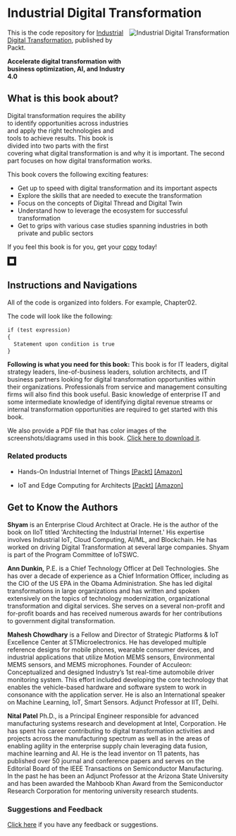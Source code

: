 # Industrial Digital Transformation

<a href="https://www.packtpub.com/product/industrial-digital-transformation/9781800207677?utm_source=github&utm_medium=repository&utm_campaign=9781800207677"><img src="https://static.packt-cdn.com/products/9781800207677/cover/smaller" alt="Industrial Digital Transformation" height="256px" align="right"></a>

This is the code repository for [Industrial Digital Transformation](https://www.packtpub.com/product/industrial-digital-transformation/9781800207677?utm_source=github&utm_medium=repository&utm_campaign=9781800207677), published by Packt.

**Accelerate digital transformation with business optimization, AI, and Industry 4.0**

## What is this book about?
Digital transformation requires the ability to identify opportunities across industries and apply the right technologies and tools to achieve results. This book is divided into two parts with the first covering what digital transformation is and why it is important. The second part focuses on how digital transformation works.

This book covers the following exciting features: 
* Get up to speed with digital transformation and its important aspects
* Explore the skills that are needed to execute the transformation
* Focus on the concepts of Digital Thread and Digital Twin
* Understand how to leverage the ecosystem for successful transformation
* Get to grips with various case studies spanning industries in both private and public sectors

If you feel this book is for you, get your [copy](https://www.amazon.com/dp/1800207670) today!

<a href="https://www.packtpub.com/?utm_source=github&utm_medium=banner&utm_campaign=GitHubBanner"><img src="https://raw.githubusercontent.com/PacktPublishing/GitHub/master/GitHub.png" alt="https://www.packtpub.com/" border="5" /></a>

## Instructions and Navigations
All of the code is organized into folders. For example, Chapter02.

The code will look like the following:
```
if (test expression)
{
  Statement upon condition is true
}
```

**Following is what you need for this book:**
This book is for IT leaders, digital strategy leaders, line-of-business leaders, solution architects, and IT business partners looking for digital transformation opportunities within their organizations. Professionals from service and management consulting firms will also find this book useful. Basic knowledge of enterprise IT and some intermediate knowledge of identifying digital revenue streams or internal transformation opportunities are required to get started with this book.

We also provide a PDF file that has color images of the screenshots/diagrams used in this book. [Click here to download it](http://www.packtpub.com/sites/default/files/downloads/9781800207677_ColorImages.pdf).

### Related products 
* Hands-On Industrial Internet of Things [[Packt]](https://www.packtpub.com/product/hands-on-industrial-internet-of-things/9781789537222?utm_source=github&utm_medium=repository&utm_campaign=9781789537222) [[Amazon]](https://www.amazon.com/dp/1789537223)

* IoT and Edge Computing for Architects [[Packt]](https://www.packtpub.com/product/iot-and-edge-computing-for-architects-second-edition/9781839214806?utm_source=github&utm_medium=repository&utm_campaign=9781839214806) [[Amazon]](https://www.amazon.com/dp/1839214805)

## Get to Know the Authors

**Shyam** is an Enterprise Cloud Architect at Oracle. He is the author of the book on IIoT titled 'Architecting the Industrial Internet.' His expertise involves Industrial IoT, Cloud Computing, AI/ML, and Blockchain. He has worked on driving Digital Transformation at several large companies. Shyam is part of the Program Committee of IoTSWC.

**Ann Dunkin,** P.E. is a Chief Technology Officer at Dell Technologies. She has over a decade of experience as a Chief Information Officer, including as the CIO of the US EPA in the Obama Administration. She has led digital transformations in large organizations and has written and spoken extensively on the topics of technology modernization, organizational transformation and digital services. She serves on a several non-profit and for-profit boards and has received numerous awards for her contributions to government digital transformation. 

**Mahesh Chowdhary** is a Fellow and Director of Strategic Platforms & IoT Excellence Center at STMicroelectronics. He has developed multiple reference designs for mobile phones, wearable consumer devices, and industrial applications that utilize Motion MEMS sensors, Environmental MEMS sensors, and MEMS microphones. Founder of Acculeon: Conceptualized and designed Industry’s 1st real-time automobile driver monitoring system. This effort included developing the core technology that enables the vehicle-based hardware and software system to work in consonance with the application server. He is also an International speaker on Machine Learning, IoT, Smart Sensors. Adjunct Professor at IIT, Delhi.

**Nital Patel** Ph.D., is a Principal Engineer responsible for advanced manufacturing systems research and development at Intel, Corporation. He has spent his career contributing to digital transformation activities and projects across the manufacturing spectrum as well as in the areas of enabling agility in the enterprise supply chain leveraging data fusion, machine learning and AI. He is the lead inventor on 11 patents, has published over 50 journal and conference papers and serves on the Editorial Board of the IEEE Transactions on Semiconductor Manufacturing. In the past he has been an Adjunct Professor at the Arizona State University and has been awarded the Mahboob Khan Award from the Semiconductor Research Corporation for mentoring university research students.

### Suggestions and Feedback
[Click here](https://docs.google.com/forms/d/e/1FAIpQLSdy7dATC6QmEL81FIUuymZ0Wy9vH1jHkvpY57OiMeKGqib_Ow/viewform) if you have any feedback or suggestions.
